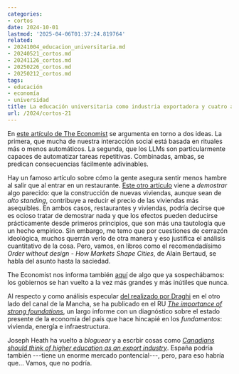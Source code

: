 ```yaml
---
categories:
- cortos
date: 2024-10-01
lastmod: '2025-04-06T01:37:24.819764'
related:
- 20241004_educacion_universitaria.md
- 20240521_cortos.md
- 20241126_cortos.md
- 20250226_cortos.md
- 20250212_cortos.md
tags:
- educación
- economía
- universidad
title: La educación universitaria como industria exportadora y cuatro asuntos más
url: /2024/cortos-21
---
```


En [este artículo de The Economist](https://www.economist.com/by-invitation/2024/09/04/large-language-models-will-upend-human-rituals) se argumenta en torno a dos ideas. La primera, que mucha de nuestra interacción social está basada en rituales más o menos automáticos. La segunda, que los LLMs son particularmente capaces de automatizar tareas repetitivas. Combinadas, ambas, se predican consecuencias fácilmente adivinables.

Hay un famoso artículo sobre cómo la gente asegura sentir menos hambre al salir que al entrar en un restaurante. [Este otro artículo](https://www.sciencedirect.com/science/article/abs/pii/S0094119021000656) viene a _demostrar_ algo parecido: que la construcción de nuevas viviendas, aunque sean de _alto standing_, contribuye a reducir el precio de las viviendas más asequibles. En ambos casos, restaurantes y viviendas, podría decirse que es ocioso tratar de demostrar nada y que los efectos pueden deducirse prácticamente desde primeros principios, que son más una tautología que un hecho empírico. Sin embargo, me temo que por cuestiones de cerrazón ideológica, muchos querrán verlo de otra manera y eso justifica el análisis cuantitativo de la cosa. Pero, vamos, en libros como el recomendadísimo _Order without design - How Markets Shape Cities_, de Alain Bertaud, se habla del asunto hasta la saciedad.

The Economist nos informa también [aquí](https://www.economist.com/finance-and-economics/2024/09/23/governments-are-bigger-than-ever-they-are-also-more-useless) de algo que ya sospechábamos: los gobiernos se han vuelto a la vez más grandes y más inútiles que nunca.

Al respecto y como análisis especular [del realizado por Draghi](/2024/potencia-rozamiento-draghi/) en el otro lado del canal de la Mancha, se ha publicado en el RU [_The importance of strong foundations_](https://ukfoundations.co), un largo informe con un diagnóstico sobre el estado presente de la economía del país que hace hincapié en los _fundamentos_: vivienda, energía e infraestructura.

Joseph Heath ha vuelto a _bloguear_ y a escrbir cosas como [_Canadians should think of higher education as an export industry_](https://josephheath.substack.com/p/canadians-should-think-of-higher). España podría también ---tiene un enorme mercado pontencial---, pero, para eso habría que... Vamos, que no podría.
